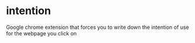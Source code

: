 # intention
Google chrome extension that forces you to write down the intention of use for the webpage you click on

